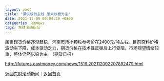 ```yaml
---
layout: post
title: "保供成为主线 尿素以稳为主"
date: 2021-12-09 09:04:39 +0800
categories: emnews
tags: 东财滚动新闻
---
```


尿素现货价格逐渐趋稳，河南市场小颗粒参考价在2400元/吨左右。目前原料价格波动率下降，成本驱动乏力，期货价格在技术性反弹后上行受阻，市场观望情绪较重，整体仍然以稳为主。（期货日报）

<http://futures.eastmoney.com/news/1516,202112092207892479.html>

[返回东财滚动新闻](//finews.withounder.com/emnews/)｜[返回首页](//finews.withounder.com/)
